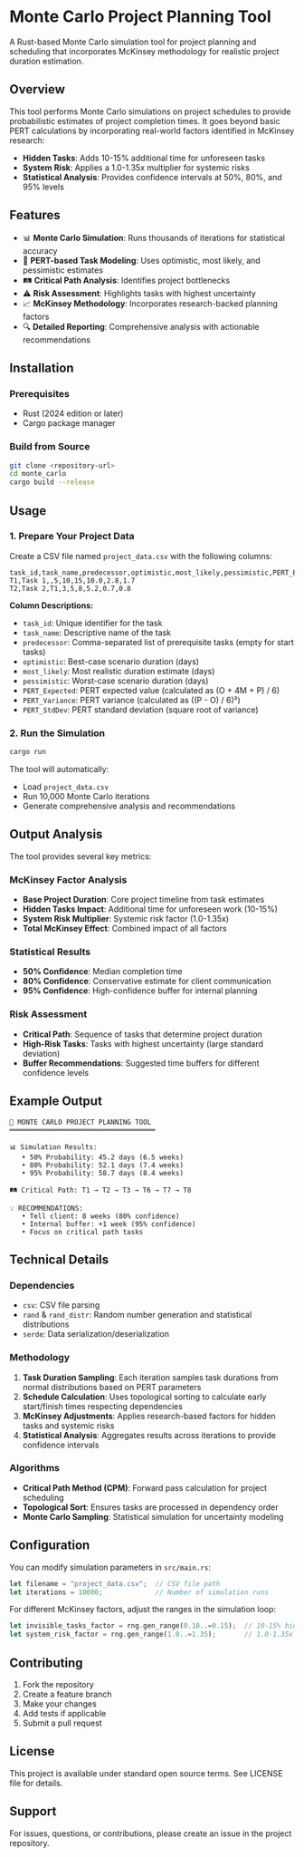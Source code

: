# Monte Carlo Project Planning Tool

A Rust-based Monte Carlo simulation tool for project planning and scheduling that incorporates McKinsey methodology for realistic project duration estimation.

## Overview

This tool performs Monte Carlo simulations on project schedules to provide probabilistic estimates of project completion times. It goes beyond basic PERT calculations by incorporating real-world factors identified in McKinsey research:

- **Hidden Tasks**: Adds 10-15% additional time for unforeseen tasks
- **System Risk**: Applies a 1.0-1.35x multiplier for systemic risks
- **Statistical Analysis**: Provides confidence intervals at 50%, 80%, and 95% levels

## Features

- 📊 **Monte Carlo Simulation**: Runs thousands of iterations for statistical accuracy
- 🎯 **PERT-based Task Modeling**: Uses optimistic, most likely, and pessimistic estimates
- 🛤️ **Critical Path Analysis**: Identifies project bottlenecks
- ⚠️ **Risk Assessment**: Highlights tasks with highest uncertainty
- 📈 **McKinsey Methodology**: Incorporates research-backed planning factors
- 🔍 **Detailed Reporting**: Comprehensive analysis with actionable recommendations

## Installation

### Prerequisites

- Rust (2024 edition or later)
- Cargo package manager

### Build from Source

```bash
git clone <repository-url>
cd monte_carlo
cargo build --release
```

## Usage

### 1. Prepare Your Project Data

Create a CSV file named `project_data.csv` with the following columns:

```csv
task_id,task_name,predecessor,optimistic,most_likely,pessimistic,PERT_Expected,PERT_Variance,PERT_StdDev
T1,Task 1,,5,10,15,10.0,2.8,1.7
T2,Task 2,T1,3,5,8,5.2,0.7,0.8
```

**Column Descriptions:**
- `task_id`: Unique identifier for the task
- `task_name`: Descriptive name of the task
- `predecessor`: Comma-separated list of prerequisite tasks (empty for start tasks)
- `optimistic`: Best-case scenario duration (days)
- `most_likely`: Most realistic duration estimate (days)
- `pessimistic`: Worst-case scenario duration (days)
- `PERT_Expected`: PERT expected value (calculated as (O + 4M + P) / 6)
- `PERT_Variance`: PERT variance (calculated as ((P - O) / 6)²)
- `PERT_StdDev`: PERT standard deviation (square root of variance)

### 2. Run the Simulation

```bash
cargo run
```

The tool will automatically:
- Load `project_data.csv`
- Run 10,000 Monte Carlo iterations
- Generate comprehensive analysis and recommendations

## Output Analysis

The tool provides several key metrics:

### McKinsey Factor Analysis
- **Base Project Duration**: Core project timeline from task estimates
- **Hidden Tasks Impact**: Additional time for unforeseen work (10-15%)
- **System Risk Multiplier**: Systemic risk factor (1.0-1.35x)
- **Total McKinsey Effect**: Combined impact of all factors

### Statistical Results
- **50% Confidence**: Median completion time
- **80% Confidence**: Conservative estimate for client communication
- **95% Confidence**: High-confidence buffer for internal planning

### Risk Assessment
- **Critical Path**: Sequence of tasks that determine project duration
- **High-Risk Tasks**: Tasks with highest uncertainty (large standard deviation)
- **Buffer Recommendations**: Suggested time buffers for different confidence levels

## Example Output

```
🎯 MONTE CARLO PROJECT PLANNING TOOL
════════════════════════════════════

📊 Simulation Results:
   • 50% Probability: 45.2 days (6.5 weeks)
   • 80% Probability: 52.1 days (7.4 weeks)  
   • 95% Probability: 58.7 days (8.4 weeks)

🛤️ Critical Path: T1 → T2 → T3 → T6 → T7 → T8

💡 RECOMMENDATIONS:
   • Tell client: 8 weeks (80% confidence)
   • Internal buffer: +1 week (95% confidence)
   • Focus on critical path tasks
```

## Technical Details

### Dependencies

- `csv`: CSV file parsing
- `rand` & `rand_distr`: Random number generation and statistical distributions  
- `serde`: Data serialization/deserialization

### Methodology

1. **Task Duration Sampling**: Each iteration samples task durations from normal distributions based on PERT parameters
2. **Schedule Calculation**: Uses topological sorting to calculate early start/finish times respecting dependencies
3. **McKinsey Adjustments**: Applies research-based factors for hidden tasks and systemic risks
4. **Statistical Analysis**: Aggregates results across iterations to provide confidence intervals

### Algorithms

- **Critical Path Method (CPM)**: Forward pass calculation for project scheduling
- **Topological Sort**: Ensures tasks are processed in dependency order
- **Monte Carlo Sampling**: Statistical simulation for uncertainty modeling

## Configuration

You can modify simulation parameters in `src/main.rs`:

```rust
let filename = "project_data.csv";  // CSV file path
let iterations = 10000;             // Number of simulation runs
```

For different McKinsey factors, adjust the ranges in the simulation loop:
```rust
let invisible_tasks_factor = rng.gen_range(0.10..=0.15);  // 10-15% hidden tasks
let system_risk_factor = rng.gen_range(1.0..=1.35);       // 1.0-1.35x system risk
```

## Contributing

1. Fork the repository
2. Create a feature branch
3. Make your changes
4. Add tests if applicable
5. Submit a pull request

## License

This project is available under standard open source terms. See LICENSE file for details.

## Support

For issues, questions, or contributions, please create an issue in the project repository.